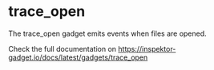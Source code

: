 # trace_open

The trace_open gadget emits events when files are opened.

Check the full documentation on https://inspektor-gadget.io/docs/latest/gadgets/trace_open
